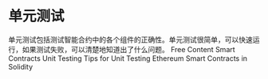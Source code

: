 # 单元测试

单元测试包括测试智能合约中的各个组件的正确性。单元测试很简单，可以快速运行，如果测试失败，可以清楚地知道出了什么问题。
<ResourceGroupTitle>Free Content</ResourceGroupTitle>
<BadgeLink colorScheme='yellow' badgeText='Read' href='https://ethereum.org/en/developers/docs/smart-contracts/testing/#unit-testing'>Smart Contracts Unit Testing</BadgeLink>
<BadgeLink colorScheme='yellow' badgeText='Read' href='https://betterprogramming.pub/a-few-tips-for-unit-testing-ethereum-smart-contract-in-solidity-d804062068fb'>Tips for Unit Testing Ethereum Smart Contracts in Solidity</BadgeLink>
